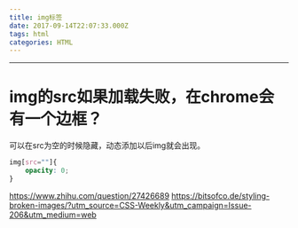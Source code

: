 ```yaml
---
title: img标签
date: 2017-09-14T22:07:33.000Z
tags: html
categories: HTML
---
```


--------------------------------------------------------------------------------

<!-- more -->

 # img的src如果加载失败，在chrome会有一个边框？

可以在src为空的时候隐藏，动态添加以后img就会出现。

```css
img[src=""]{
    opacity: 0;
}
```
https://www.zhihu.com/question/27426689
https://bitsofco.de/styling-broken-images/?utm_source=CSS-Weekly&utm_campaign=Issue-206&utm_medium=web
